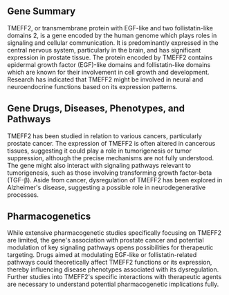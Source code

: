 ## Gene Summary
TMEFF2, or transmembrane protein with EGF-like and two follistatin-like domains 2, is a gene encoded by the human genome which plays roles in signaling and cellular communication. It is predominantly expressed in the central nervous system, particularly in the brain, and has significant expression in prostate tissue. The protein encoded by TMEFF2 contains epidermal growth factor (EGF)-like domains and follistatin-like domains which are known for their involvement in cell growth and development. Research has indicated that TMEFF2 might be involved in neural and neuroendocrine functions based on its expression patterns.

## Gene Drugs, Diseases, Phenotypes, and Pathways
TMEFF2 has been studied in relation to various cancers, particularly prostate cancer. The expression of TMEFF2 is often altered in cancerous tissues, suggesting it could play a role in tumorigenesis or tumor suppression, although the precise mechanisms are not fully understood. The gene might also interact with signaling pathways relevant to tumorigenesis, such as those involving transforming growth factor-beta (TGF-β). Aside from cancer, dysregulation of TMEFF2 has been explored in Alzheimer's disease, suggesting a possible role in neurodegenerative processes.

## Pharmacogenetics
While extensive pharmacogenetic studies specifically focusing on TMEFF2 are limited, the gene's association with prostate cancer and potential modulation of key signaling pathways opens possibilities for therapeutic targeting. Drugs aimed at modulating EGF-like or follistatin-related pathways could theoretically affect TMEFF2 functions or its expression, thereby influencing disease phenotypes associated with its dysregulation. Further studies into TMEFF2's specific interactions with therapeutic agents are necessary to understand potential pharmacogenetic implications fully.